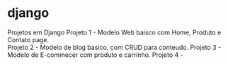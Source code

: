 # django
Projetos em Django
Projeto 1 - Modelo Web baisco com Home, Produto e Contato page.  
Projeto 2 - Modelo de blog basico, com CRUD para conteudo. 
Projeto 3 - Modelo de E-commecer com produto e carrinho. 
Projeto 4 - 
